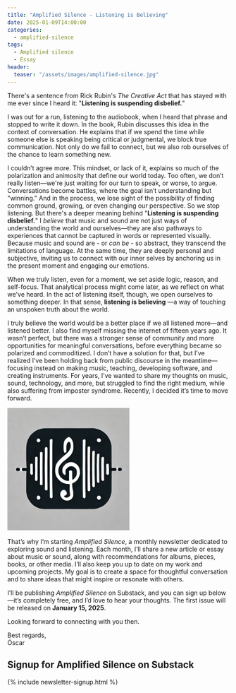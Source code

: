 ```yaml
---
title: "Amplified Silence - Listening is Believing"
date: 2025-01-09T14:00:00
categories:
  - amplified-silence
tags:
  - Amplified silence
  - Essay
header:
  teaser: "/assets/images/amplified-silence.jpg"
---
```

There's a sentence from Rick Rubin's _The Creative Act_ that has stayed with me ever since I heard it: "**Listening is suspending disbelief.**"

I was out for a run, listening to the audiobook, when I heard that phrase and stopped to write it down. In the book, Rubin discusses this idea in the context of conversation. He explains that if we spend the time while someone else is speaking being critical or judgmental, we block true communication. Not only do we fail to connect, but we also rob ourselves of the chance to learn something new.

I couldn’t agree more. This mindset, or lack of it, explains so much of the polarization and animosity that define our world today. Too often, we don’t really listen—we're just waiting for our turn to speak, or worse, to argue. Conversations become battles, where the goal isn’t understanding but "winning." And in the process, we lose sight of the possibility of finding common ground, growing, or even changing our perspective. So we stop listening.
But there's a deeper meaning behind "**Listening is suspending disbelief.**" I *believe* that music and sound are not just ways of understanding the world and ourselves—they are also pathways to experiences that cannot be captured in words or represented visually. Because music and sound are - or *can be* - so abstract, they transcend the limitations of language. At the same time, they are deeply personal and subjective, inviting us to connect with our inner selves by anchoring us in the present moment and engaging our emotions.

When we truly listen, even for a moment, we set aside logic, reason, and self-focus. That analytical process might come later, as we reflect on what we've heard. In the act of listening itself, though, we open ourselves to something deeper. In that sense, **listening is believing** —a way of touching an unspoken truth about the world.

I truly believe the world would be a better place if we all listened more—and listened better. I also find myself missing the internet of fifteen years ago. It wasn’t perfect, but there was a stronger sense of community and more opportunities for meaningful conversations, before everything became so polarized and commoditized. I don’t have a solution for that, but I’ve realized I’ve been holding back from public discourse in the meantime—focusing instead on making music, teaching, developing software, and creating instruments. For years, I’ve wanted to share my thoughts on music, sound, technology, and more, but struggled to find the right medium, while also suffering from imposter syndrome. Recently, I decided it’s time to move forward.

<img src="/assets/images/amplified-silence.jpg" alt="Amplified Silence" width="55%">

That’s why I’m starting _Amplified Silence_, a monthly newsletter dedicated to exploring sound and listening. Each month, I’ll share a new article or essay about music or sound, along with recommendations for albums, pieces, books, or other media. I’ll also keep you up to date on my work and upcoming projects. My goal is to create a space for thoughtful conversation and to share ideas that might inspire or resonate with others.

I’ll be publishing _Amplified Silence_ on Substack, and you can sign up below—it’s completely free, and I’d love to hear your thoughts. The first issue will be released on **January 15, 2025**.

Looking forward to connecting with you then.

Best regards,  
Óscar

## Signup for Amplified Silence on Substack

{% include newsletter-signup.html %}